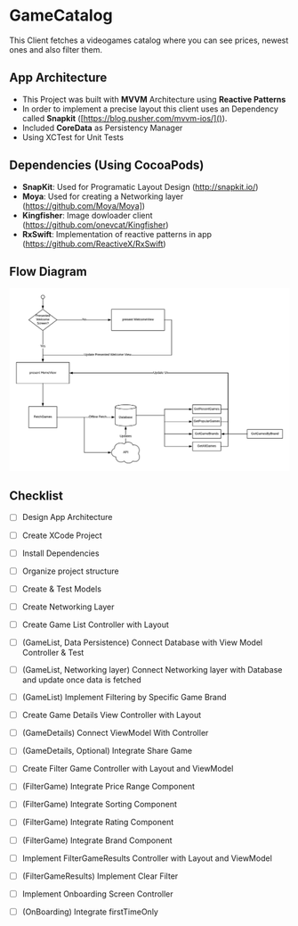 #  GameCatalog
 

This Client fetches a videogames catalog where you can see prices, newest ones and also filter them.

## App Architecture

- This Project was built with **MVVM** Architecture using **Reactive Patterns**
- In order to implement a precise layout this client uses an Dependency called **Snapkit** ([https://blog.pusher.com/mvvm-ios/]()).
- Included **CoreData** as Persistency Manager
- Using XCTest for Unit Tests

## Dependencies (Using CocoaPods)
- **SnapKit**: Used for Programatic Layout Design (http://snapkit.io/)
- **Moya**: Used for creating a Networking layer (https://github.com/Moya/Moya])
- **Kingfisher**: Image dowloader client (https://github.com/onevcat/Kingfisher)
- **RxSwift**: Implementation of reactive patterns in app (https://github.com/ReactiveX/RxSwift)

## Flow Diagram

![](fetchGamesDiagram.png)

## Checklist

- [ ] Design App Architecture
- [ ] Create XCode Project
- [ ] Install Dependencies
- [ ] Organize project structure
- [ ] Create & Test Models
- [ ] Create Networking Layer
- [ ] Create Game List Controller with Layout
- [ ] (GameList, Data Persistence) Connect Database with View Model Controller & Test
- [ ] (GameList, Networking layer) Connect Networking layer with Database and update once data is fetched
- [ ] (GameList) Implement Filtering by Specific Game Brand
- [ ] Create Game Details View Controller with Layout
- [ ] (GameDetails) Connect ViewModel With Controller
- [ ] (GameDetails, Optional) Integrate Share Game
- [ ] Create Filter Game Controller with Layout and ViewModel
- [ ] (FilterGame) Integrate Price Range Component
- [ ] (FilterGame) Integrate Sorting Component
- [ ] (FilterGame) Integrate Rating Component
- [ ] (FilterGame) Integrate Brand Component
- [ ] Implement FilterGameResults Controller with Layout and ViewModel
- [ ] (FilterGameResults) Implement Clear Filter 
- [ ] Implement Onboarding Screen Controller
- [ ] (OnBoarding) Integrate firstTimeOnly

